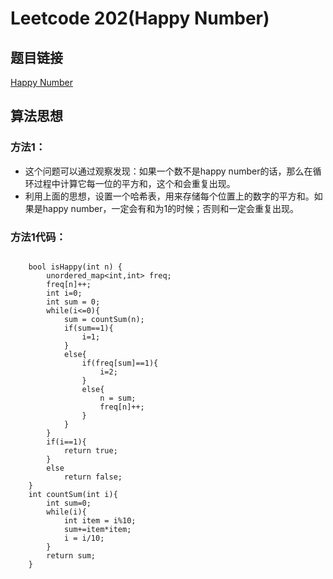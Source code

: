 # Leetcode 202(Happy Number)

## 题目链接
[Happy Number](https://leetcode-cn.com/problems/happy-number/description/)

## 算法思想

### 方法1：

- 这个问题可以通过观察发现：如果一个数不是happy number的话，那么在循环过程中计算它每一位的平方和，这个和会重复出现。
- 利用上面的思想，设置一个哈希表，用来存储每个位置上的数字的平方和。如果是happy number，一定会有和为1的时候；否则和一定会重复出现。

### 方法1代码：
```

	bool isHappy(int n) {
        unordered_map<int,int> freq;
        freq[n]++;
        int i=0;
        int sum = 0;
        while(i<=0){
            sum = countSum(n);
            if(sum==1){
                i=1;
            }
            else{
                if(freq[sum]==1){
                    i=2;
                }
                else{
                    n = sum;
                    freq[n]++;
                }
            }
        }
        if(i==1){
            return true;
        }
        else
            return false;
    }
    int countSum(int i){
        int sum=0;
        while(i){
            int item = i%10;
            sum+=item*item;
            i = i/10;
        }
        return sum;
    }


```
